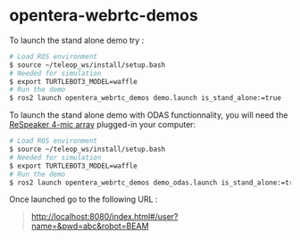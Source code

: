 # opentera-webrtc-demos

To launch the stand alone demo try :

```bash
# Load ROS environment
$ source ~/teleop_ws/install/setup.bash
# Needed for simulation
$ export TURTLEBOT3_MODEL=waffle
# Run the demo
$ ros2 launch opentera_webrtc_demos demo.launch is_stand_alone:=true
```

To launch the stand alone demo with ODAS functionnality, you will need the [ReSpeaker 4-mic array](https://respeaker.io/usb_4_mic_array/) plugged-in your computer:
```bash
# Load ROS environment
$ source ~/teleop_ws/install/setup.bash
# Needed for simulation
$ export TURTLEBOT3_MODEL=waffle
# Run the demo
$ ros2 launch opentera_webrtc_demos demo_odas.launch is_stand_alone:=true
```

Once launched go to the following URL :
>[http://localhost:8080/index.html#/user?name=&pwd=abc&robot=BEAM](http://localhost:8080/index.html#/user?name=&pwd=abc&robot=BEAM)
